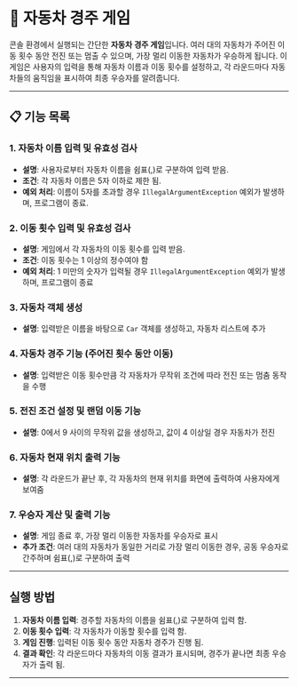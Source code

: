 # 🚗 자동차 경주 게임

콘솔 환경에서 실행되는 간단한 **자동차 경주 게임**입니다. 
여러 대의 자동차가 주어진 이동 횟수 동안 전진 또는 멈출 수 있으며, 가장 멀리 이동한 자동차가 우승하게 됩니다.
이 게임은 사용자의 입력을 통해 자동차 이름과 이동 횟수를 설정하고, 각 라운드마다 자동차들의 움직임을 표시하여 최종 우승자를 알려줍니다.

---

## 📋 기능 목록

### 1.  **자동차 이름 입력 및 유효성 검사**
- **설명**: 사용자로부터 자동차 이름을 쉼표(,)로 구분하여 입력 받음.
- **조건**: 각 자동차 이름은 5자 이하로 제한 됨.
- **예외 처리**: 이름이 5자를 초과할 경우 `IllegalArgumentException` 예외가 발생하며, 프로그램이 종료.

### 2.  **이동 횟수 입력 및 유효성 검사**
- **설명**: 게임에서 각 자동차의 이동 횟수를 입력 받음.
- **조건**: 이동 횟수는 1 이상의 정수여야 함
- **예외 처리**: 1 미만의 숫자가 입력될 경우 `IllegalArgumentException` 예외가 발생하며, 프로그램이 종료

### 3.  **자동차 객체 생성**
- **설명**: 입력받은 이름을 바탕으로 `Car` 객체를 생성하고, 자동차 리스트에 추가

### 4.  **자동차 경주 기능 (주어진 횟수 동안 이동)**
- **설명**: 입력받은 이동 횟수만큼 각 자동차가 무작위 조건에 따라 전진 또는 멈춤 동작을 수행

### 5.  **전진 조건 설정 및 랜덤 이동 기능**
- **설명**: 0에서 9 사이의 무작위 값을 생성하고, 값이 4 이상일 경우 자동차가 전진

### 6.  **자동차 현재 위치 출력 기능**
- **설명**: 각 라운드가 끝난 후, 각 자동차의 현재 위치를 화면에 출력하여 사용자에게 보여줌

### 7.  **우승자 계산 및 출력 기능**
- **설명**: 게임 종료 후, 가장 멀리 이동한 자동차를 우승자로 표시
- **추가 조건**: 여러 대의 자동차가 동일한 거리로 가장 멀리 이동한 경우, 공동 우승자로 간주하며 쉼표(,)로 구분하여 출력

---

##  실행 방법

1. **자동차 이름 입력**: 경주할 자동차의 이름을 쉼표(,)로 구분하여 입력 함.
2. **이동 횟수 입력**: 각 자동차가 이동할 횟수를 입력 함.
3. **게임 진행**: 입력된 이동 횟수 동안 자동차 경주가 진행 됨.
4. **결과 확인**: 각 라운드마다 자동차의 이동 결과가 표시되며, 경주가 끝나면 최종 우승자가 출력 됨.

---


